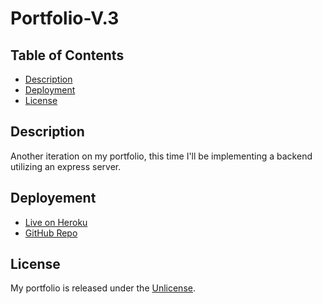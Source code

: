 # Portfolio-V.3

## Table of Contents

- [Description](#description)
- [Deployment](#deployment)
- [License](#license)

## Description

Another iteration on my portfolio, this time I'll be implementing a backend utilizing an express server.

## Deployement

- [Live on Heroku](https://conners-portfolio-v3.herokuapp.com/)
- [GitHub Repo](https://github.com/Connerjm/Portfolio-V.3)

## License

My portfolio is released under the [Unlicense](https://www.opensource.org/licenses/unlicense).
